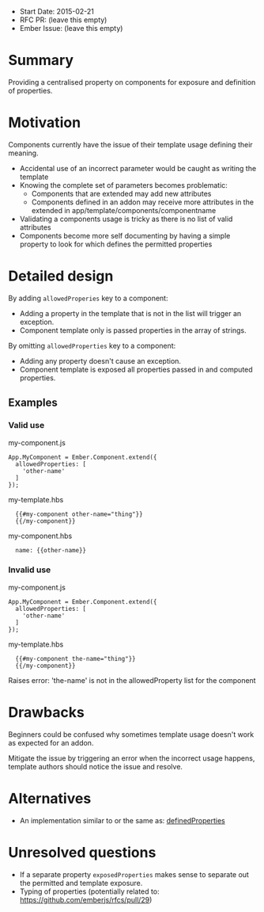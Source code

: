 - Start Date: 2015-02-21
- RFC PR: (leave this empty)
- Ember Issue: (leave this empty)

# Summary

Providing a centralised property on components for exposure and definition of properties.

# Motivation

Components currently have the issue of their template usage defining their meaning.

- Accidental use of an incorrect parameter would be caught as writing the template
- Knowing the complete set of parameters becomes problematic:
  - Components that are extended may add new attributes
  - Components defined in an addon may receive more attributes in the extended in app/template/components/componentname
- Validating a components usage is tricky as there is no list of valid attributes
- Components become more self documenting by having a simple property to look for which defines the permitted properties

# Detailed design

By adding `allowedProperies` key to a component:

- Adding a property in the template that is not in the list will trigger an exception.
- Component template only is passed properties in the array of strings.

By omitting `allowedProperties` key to a component:

- Adding any property doesn't cause an exception.
- Component template is exposed all properties passed in and computed properties.

## Examples

### Valid use

my-component.js
```
App.MyComponent = Ember.Component.extend({
  allowedProperties: [
    'other-name'
  ]
});
```

my-template.hbs
```
  {{#my-component other-name="thing"}}
  {{/my-component}}
```

my-component.hbs
```
  name: {{other-name}}
```
### Invalid use

my-component.js
```
App.MyComponent = Ember.Component.extend({
  allowedProperties: [
    'other-name'
  ]
});
```

my-template.hbs
```
  {{#my-component the-name="thing"}}
  {{/my-component}}
```
Raises error: 'the-name' is not in the allowedProperty list for the component

# Drawbacks

Beginners could be confused why sometimes template usage doesn't work as expected for an addon.

Mitigate the issue by triggering an error when the incorrect usage happens, template authors should notice the issue and resolve.

# Alternatives

- An implementation similar to or the same as: [definedProperties](https://developer.mozilla.org/en-US/docs/Web/JavaScript/Reference/Global_Objects/Object/defineProperties)


# Unresolved questions

- If a separate property `exposedProperties` makes sense to separate out the permitted and template exposure.
- Typing of properties (potentially related to: https://github.com/emberjs/rfcs/pull/29)
